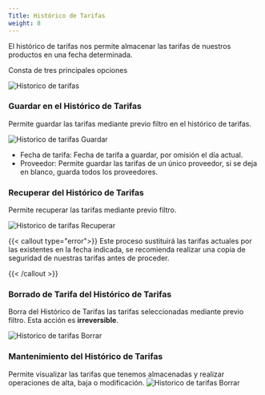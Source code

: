 ```yaml
---
Title: Histórico de Tarifas
weight: 8
---
```


El histórico de tarifas nos permite almacenar las tarifas de nuestros productos en una fecha determinada.

Consta de tres principales opciones

![Historico de tarifas](/docs/images/Articulos/Historico1.png)


### Guardar en el Histórico de Tarifas

Permite guardar las tarifas mediante previo filtro en el histórico de tarifas.

![Historico de tarifas Guardar](/docs/images/Articulos/Historico2.png)

- Fecha de tarifa: Fecha de tarifa a guardar, por omisión el día actual.
- Proveedor: Permite guardar las tarifas de un único proveedor, si se deja en blanco, guarda todos los proveedores.


### Recuperar del Histórico de Tarifas

Permite recuperar las tarifas mediante previo filtro. 

![Historico de tarifas Recuperar](/docs/images/Articulos/Historico2.png)

{{< callout type="error">}}
Este proceso sustituirá las tarifas actuales por las existentes en la fecha indicada, se recomienda realizar una copia de seguridad de nuestras tarifas antes de proceder.

{{< /callout >}}


### Borrado de Tarifa del Histórico de Tarifas

Borra del Histórico de Tarifas las tarifas seleccionadas mediante previo filtro.
Esta acción es **irreversible**.

![Historico de tarifas Borrar](/docs/images/Articulos/Historico2.png)


### Mantenimiento del Histórico de Tarifas

Permite visualizar las tarifas que tenemos almacenadas y realizar operaciones de alta, baja o modificación.
![Historico de tarifas Borrar](/docs/images/Articulos/Historico3.png)